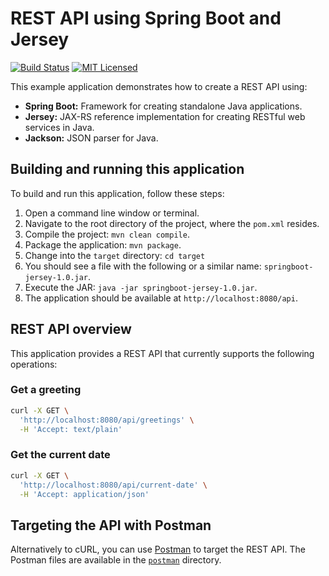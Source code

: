 # REST API using Spring Boot and Jersey

[![Build Status](https://travis-ci.org/cassiomolin/jersey-springboot.svg?branch=master)](https://travis-ci.org/cassiomolin/jersey-springboot)
[![MIT Licensed](https://img.shields.io/badge/license-MIT-blue.svg)](https://raw.githubusercontent.com/cassiomolin/jersey-springboot/master/LICENSE.txt)

This example application demonstrates how to create a REST API using:

 - **Spring Boot:** Framework for creating standalone Java applications.
 - **Jersey:** JAX-RS reference implementation for creating RESTful web services in Java.
 - **Jackson:** JSON parser for Java.

## Building and running this application

To build and run this application, follow these steps:

1. Open a command line window or terminal.
1. Navigate to the root directory of the project, where the `pom.xml` resides.
1. Compile the project: `mvn clean compile`.
1. Package the application: `mvn package`.
1. Change into the `target` directory: `cd target`
1. You should see a file with the following or a similar name: `springboot-jersey-1.0.jar`.
1. Execute the JAR: `java -jar springboot-jersey-1.0.jar`.
1. The application should be available at `http://localhost:8080/api`.

## REST API overview

This application provides a REST API that currently supports the following operations:


### Get a greeting

```bash
curl -X GET \
  'http://localhost:8080/api/greetings' \
  -H 'Accept: text/plain'
```

### Get the current date

```bash
curl -X GET \
  'http://localhost:8080/api/current-date' \
  -H 'Accept: application/json'
```

## Targeting the API with Postman

Alternatively to cURL, you can use [Postman][] to target the REST API. The Postman files are available in the [`postman`](src/main/postman) directory.


[Postman]: https://www.getpostman.com/
